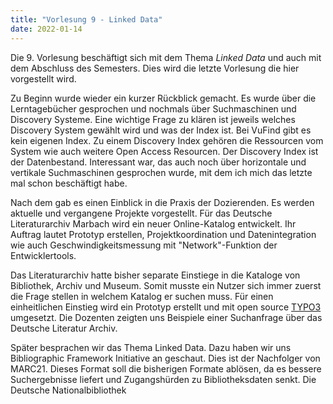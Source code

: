 ```yaml
---
title: "Vorlesung 9 - Linked Data"
date: 2022-01-14
---
```


Die 9. Vorlesung beschäftigt sich mit dem Thema *Linked Data* und auch mit dem Abschluss des Semesters. Dies wird die letzte Vorlesung die hier vorgestellt wird.

Zu Beginn wurde wieder ein kurzer Rückblick gemacht. Es wurde über die Lerntagebücher gesprochen und nochmals über Suchmaschinen und Discovery Systeme. Eine wichtige Frage zu klären ist jeweils welches Discovery System gewählt wird und was der Index ist. Bei VuFind gibt es kein eigenen Index. Zu einem Discovery Index gehören die Ressourcen vom System wie auch weitere Open Access Resourcen. Der Discovery Index ist der Datenbestand. Interessant war, das auch noch über horizontale und vertikale Suchmaschinen gesprochen wurde, mit dem ich mich das letzte mal schon beschäftigt habe.

Nach dem gab es einen Einblick in die Praxis der Dozierenden. Es werden aktuelle und vergangene Projekte vorgestellt. Für das Deutsche Literaturarchiv Marbach wird ein neuer Online-Katalog entwickelt. Ihr Auftrag lautet Prototyp erstellen, Projektkoordination und Datenintegration wie auch Geschwindigkeitsmessung mit "Network"-Funktion der Entwicklertools.

Das Literaturarchiv hatte bisher separate Einstiege in die Kataloge von Bibliothek, Archiv und Museum. Somit musste ein Nutzer sich immer zuerst die Frage stellen in welchem Katalog er suchen muss. Für einen einheitlichen Einstieg wird ein Prototyp erstellt und mit open source [TYPO3](https://typo3.org/) umgesetzt. Die Dozenten zeigten uns Beispiele einer Suchanfrage über das Deutsche Literatur Archiv.

Später besprachen wir das Thema Linked Data. Dazu haben wir uns Bibliographic Framework Initiative an geschaut. Dies ist der Nachfolger von MARC21. Dieses Format soll die bisherigen Formate ablösen, da es bessere Suchergebnisse liefert und Zugangshürden zu Bibliotheksdaten senkt. Die Deutsche Nationalbibliothek



